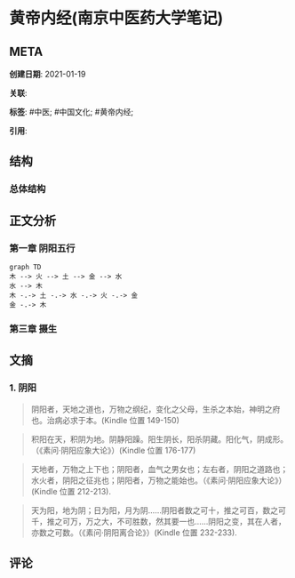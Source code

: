 # 黄帝内经(南京中医药大学笔记)

## META

**创建日期**: 2021-01-19

**关联**:

**标签**: #中医; #中国文化; #黄帝内经;

**引用**:

## 结构

### 总体结构

## 正文分析

### 第一章 阴阳五行

```mermaid
graph TD
木 --> 火 --> 土 --> 金 --> 水
水 --> 木
木 -.-> 土 -.-> 水 -.-> 火 -.-> 金
金 -.-> 木
```

### 第三章 摄生



## 文摘

### 1. 阴阳

> 阴阳者，天地之道也，万物之纲纪，变化之父母，生杀之本始，神明之府也。治病必求于本。(Kindle 位置 149-150)

> 积阳在天，积阴为地。阴静阳躁。阳生阴长，阳杀阴藏。阳化气，阴成形。（《素问·阴阳应象大论》）(Kindle 位置 176-177)

> 天地者，万物之上下也；阴阳者，血气之男女也；左右者，阴阳之道路也；水火者，阴阳之征兆也；阴阳者，万物之能始也。（《素问·阴阳应象大论》）(Kindle 位置 212-213).

> 天为阳，地为阴；日为阳，月为阴……阴阳者数之可十，推之可百，数之可千，推之可万，万之大，不可胜数，然其要一也……阴阳之变，其在人者，亦数之可数。（《素问·阴阳离合论》）(Kindle 位置 232-233).  

## 评论
